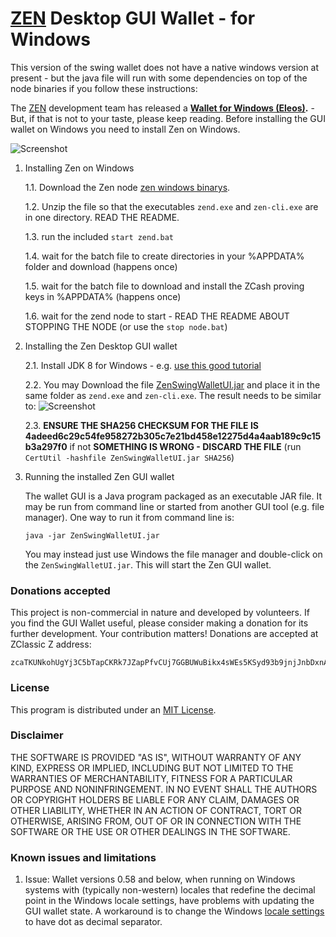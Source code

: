 # [ZEN](https://zensystem.io/) Desktop GUI Wallet - for Windows

This version of the swing wallet does not have a native windows version at present - but the java file will run with some dependencies on top of the node binaries if you follow these instructions:

The [ZEN](https://zensystem.io/) development team has released a **[Wallet for Windows (Eleos)](https://github.com/ZencashOfficial/eleos).** - But, if that is not to your taste, please keep reading.
Before installing the GUI wallet on Windows you need to install Zen on Windows.

![Screenshot](https://github.com/vaklinov/zclassic-swing-wallet-ui/raw/master/docs/ZClassicWalletWindows.png "Zen Wallet for Windows")

1. Installing Zen on Windows

   1.1. Download the Zen node [zen windows binarys](https://github.com/cronicc/zen/releases).

   1.2. Unzip the file so that the executables `zend.exe` and `zen-cli.exe` are in one directory. READ THE README.
   
   1.3. run the included `start zend.bat`

   1.4. wait for the batch file to create directories in your %APPDATA% folder and download (happens once)

   1.5. wait for the batch file to download and install the ZCash proving keys in %APPDATA% (happens once)

   1.6. wait for the zend node to start - READ THE README ABOUT STOPPING THE NODE (or use the `stop node.bat`)

2. Installing the Zen Desktop GUI wallet

   2.1. Install JDK 8 for Windows - e.g. [use this good tutorial](http://www.wikihow.com/Install-the-Java-Software-Development-Kit)

   2.2. You may Download the file [ZenSwingWalletUI.jar](https://github.com/Scottrock/zen-swing-wallet-ui/tree/master/Win64/Wallet%20Binary)
   and place it in the same folder as `zend.exe` and `zen-cli.exe`. The result needs to be similar to:
![Screenshot](https://github.com/vaklinov/zclassic-swing-wallet-ui/raw/master/docs/ZClassicWinDir.png "Zen directory on Windows")

   2.3. **ENSURE THE SHA256 CHECKSUM FOR THE FILE IS 4adeed6c29c54fe958272b305c7e21bd458e12275d4a4aab189c9c15b3a297f0** if not **SOMETHING IS WRONG - DISCARD THE FILE** (run `CertUtil -hashfile ZenSwingWalletUI.jar SHA256`)

4. Running the installed Zen GUI wallet

   The wallet GUI is a Java program packaged as an executable JAR file. It may be run from command line or started from another GUI tool 
   (e.g. file manager). One way to run it from command line is:
   ```
   java -jar ZenSwingWalletUI.jar
   ```
   You may instead just use Windows the file manager and double-click on the `ZenSwingWalletUI.jar`. 
   This will start the Zen GUI wallet.

### Donations accepted
This project is non-commercial in nature and developed by volunteers. If you find the GUI
Wallet useful, please consider making a donation for its further development. Your contribution matters! Donations 
are accepted at ZClassic Z address:
```
zcaTKUNkohUgYj3C5bTapCKRk7JZapPfvCUj7GGBUWuBikx4sWEs5KSyd93b9jnjJnbDxnApyXyfeG482iJ5HzoC7cz6oob
```

### License
This program is distributed under an [MIT License](https://github.com/vaklinov/zclassic-swing-wallet-ui/raw/master/LICENSE).

### Disclaimer
THE SOFTWARE IS PROVIDED "AS IS", WITHOUT WARRANTY OF ANY KIND, EXPRESS OR
IMPLIED, INCLUDING BUT NOT LIMITED TO THE WARRANTIES OF MERCHANTABILITY,
FITNESS FOR A PARTICULAR PURPOSE AND NONINFRINGEMENT. IN NO EVENT SHALL THE
AUTHORS OR COPYRIGHT HOLDERS BE LIABLE FOR ANY CLAIM, DAMAGES OR OTHER
LIABILITY, WHETHER IN AN ACTION OF CONTRACT, TORT OR OTHERWISE, ARISING FROM,
OUT OF OR IN CONNECTION WITH THE SOFTWARE OR THE USE OR OTHER DEALINGS IN THE
SOFTWARE.

### Known issues and limitations

1. Issue: Wallet versions 0.58 and below, when running on Windows systems with (typically non-western) locales that
redefine the decimal point in the Windows locale settings, have problems with updating the GUI wallet state. 
A workaround is to change the Windows [locale settings](https://windows.lbl.gov/software/optics/5-1-2/Optics4.jpg) to have dot as decimal separator.
